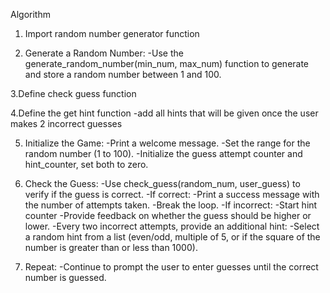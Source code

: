 Algorithm
1. Import random number generator function

2. Generate a Random Number:
-Use the generate_random_number(min_num, max_num) function to generate and store a random number between 1 and 100.

3.Define check guess function

4.Define the get hint function
-add all hints that will be given once the user makes 2 incorrect guesses

5. Initialize the Game:
-Print a welcome message.
-Set the range for the random number (1 to 100).
-Initialize the guess attempt counter and hint_counter, set both to zero.

6. Check the Guess:
-Use check_guess(random_num, user_guess) to verify if the guess is correct.
-If correct:
 -Print a success message with the number of attempts taken.
 -Break the loop.
-If incorrect:
-Start hint counter
 -Provide feedback on whether the guess should be higher or lower.
 -Every two incorrect attempts, provide an additional hint:
  -Select a random hint from a list (even/odd, multiple of 5, or if the square of the number is greater than or less than 1000).

5. Repeat:
-Continue to prompt the user to enter guesses until the correct number is guessed.
